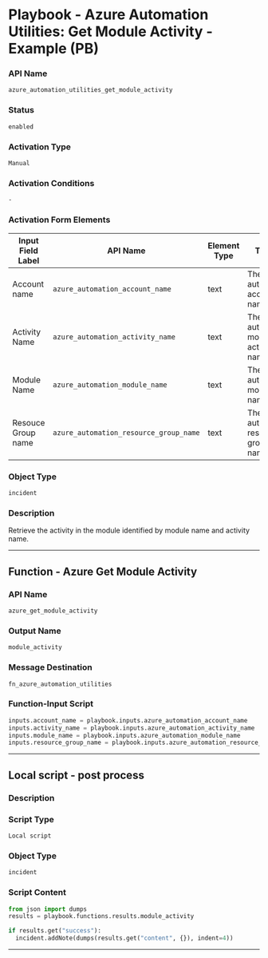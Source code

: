 <!--
    DO NOT MANUALLY EDIT THIS FILE
    THIS FILE IS AUTOMATICALLY GENERATED WITH resilient-sdk codegen
    Generated with resilient-sdk v50.0.151
-->

# Playbook - Azure Automation Utilities: Get Module Activity - Example (PB)

### API Name
`azure_automation_utilities_get_module_activity`

### Status
`enabled`

### Activation Type
`Manual`

### Activation Conditions
`-`

### Activation Form Elements
| Input Field Label | API Name | Element Type | Tooltip | Requirement |
| ----------------- | -------- | ------------ | ------- | ----------- |
| Account name | `azure_automation_account_name` | text | The Azure automation account name | Always |
| Activity Name | `azure_automation_activity_name` | text | The Azure automaion module activity name | Always |
| Module Name | `azure_automation_module_name` | text | The Azure automation module name | Always |
| Resouce Group name | `azure_automation_resource_group_name` | text | The Azure automation resource group name | Always |

### Object Type
`incident`

### Description
Retrieve the activity in the module identified by module name and activity name.


---
## Function - Azure Get Module Activity

### API Name
`azure_get_module_activity`

### Output Name
`module_activity`

### Message Destination
`fn_azure_automation_utilities`

### Function-Input Script
```python
inputs.account_name = playbook.inputs.azure_automation_account_name
inputs.activity_name = playbook.inputs.azure_automation_activity_name
inputs.module_name = playbook.inputs.azure_automation_module_name
inputs.resource_group_name = playbook.inputs.azure_automation_resource_group_name
```

---

## Local script - post process

### Description


### Script Type
`Local script`

### Object Type
`incident`

### Script Content
```python
from json import dumps
results = playbook.functions.results.module_activity

if results.get("success"):
  incident.addNote(dumps(results.get("content", {}), indent=4))
```

---

